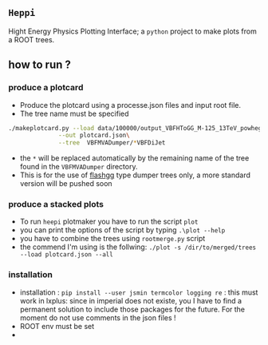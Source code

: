 ## `Heppi`
Hight Energy Physics Plotting Interface; a `python` project to make plots from a ROOT trees.

## how to run ? 

### produce a plotcard 
* Produce the plotcard using a processe.json files and input root file. 
* The tree name must be specified

```bash
./makeplotcard.py --load data/100000/output_VBFHToGG_M-125_13TeV_powheg_pythia8_numEvent100000_histos.root\
	          --out plotcard.json\
	          --tree  VBFMVADumper/*VBFDiJet
```
* the `*` will be replaced automatically by the remaining name of the tree found in the `VBFMVADumper` directory.
* This is for the use of [flashgg](https://github.com/cms-analysis/flashgg) type dumper trees only, a more standard version will be pushed soon

### produce a stacked plots
* To run `heepi` plotmaker you have to run the script `plot`
* you can print the options of the script by typing `.\plot --help`   
* you have to combine the trees using `rootmerge.py` script
* the commend I'm using is the follwing:
`./plot -s /dir/to/merged/trees --load plotcard.json --all` 

### installation
* installation : `pip install --user jsmin termcolor logging re` : this must work in lxplus:  since in imperial does not existe, you I have to find a permanent solution to include those packages for the future. For the moment do not use comments in the json files !
* ROOT env must be set
* 



